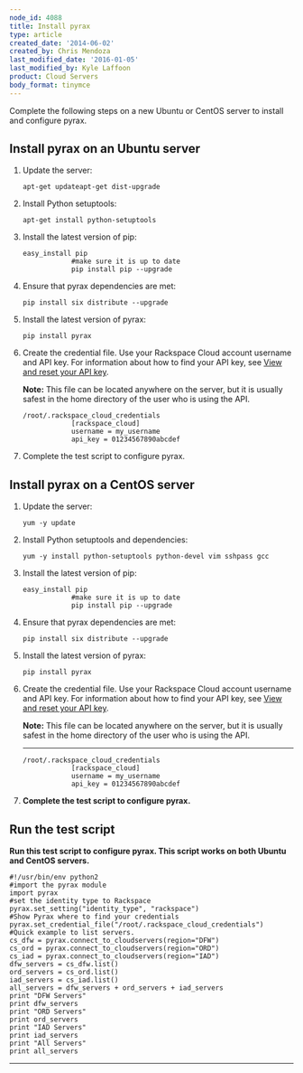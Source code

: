 ```yaml
---
node_id: 4088
title: Install pyrax
type: article
created_date: '2014-06-02'
created_by: Chris Mendoza
last_modified_date: '2016-01-05'
last_modified_by: Kyle Laffoon
product: Cloud Servers
body_format: tinymce
---
```


Complete the following steps on a new Ubuntu or CentOS server to install
and configure pyrax.

Install pyrax on an Ubuntu server
---------------------------------

1.  Update the server:

        apt-get updateapt-get dist-upgrade

2.  Install Python setuptools:

        apt-get install python-setuptools

3.  Install the latest version of pip:

        easy_install pip
                    #make sure it is up to date
                    pip install pip --upgrade

4.  Ensure that pyrax dependencies are met:

        pip install six distribute --upgrade

5.  Install the latest version of pyrax:

        pip install pyrax

6.  Create the credential file. Use your Rackspace Cloud account
    username and API key. For information about how to find your API
    key, see [View and reset your API
    key](/howto/view-and-reset-your-api-key).

    **Note:** This file can be located anywhere on the server, but it is
    usually safest in the home directory of the user who is using
    the API.

        /root/.rackspace_cloud_credentials
                    [rackspace_cloud]
                    username = my_username
                    api_key = 01234567890abcdef

7.  Complete the test script to configure pyrax.

Install pyrax on a CentOS server
--------------------------------

1.  Update the server:

        yum -y update

2.  Install Python setuptools and dependencies:

        yum -y install python-setuptools python-devel vim sshpass gcc

3.  Install the latest version of pip:

        easy_install pip
                    #make sure it is up to date
                    pip install pip --upgrade

4.  Ensure that pyrax dependencies are met:

        pip install six distribute --upgrade

5.  Install the latest version of pyrax:

        pip install pyrax

6.  Create the credential file. Use your Rackspace Cloud account
    username and API key. For information about how to find your API
    key, see [View and reset your API
    key](/howto/view-and-reset-your-api-key).

    **Note:** This file can be located anywhere on the server, but it is
    usually safest in the home directory of the user who is using
    the API.

    ****

        /root/.rackspace_cloud_credentials
                    [rackspace_cloud]
                    username = my_username
                    api_key = 01234567890abcdef

7.  **Complete the test script to configure pyrax.**

**Run the test script**
-----------------------

**Run this test script to configure pyrax. This script works on both
Ubuntu and CentOS servers.**

    #!/usr/bin/env python2
    #import the pyrax module
    import pyrax
    #set the identity type to Rackspace
    pyrax.set_setting("identity_type", "rackspace")
    #Show Pyrax where to find your credentials
    pyrax.set_credential_file("/root/.rackspace_cloud_credentials")
    #Quick example to list servers.
    cs_dfw = pyrax.connect_to_cloudservers(region="DFW")
    cs_ord = pyrax.connect_to_cloudservers(region="ORD")
    cs_iad = pyrax.connect_to_cloudservers(region="IAD")
    dfw_servers = cs_dfw.list()
    ord_servers = cs_ord.list()
    iad_servers = cs_iad.list()
    all_servers = dfw_servers + ord_servers + iad_servers
    print "DFW Servers"
    print dfw_servers
    print "ORD Servers"
    print ord_servers
    print "IAD Servers"
    print iad_servers
    print "All Servers"
    print all_servers

** **

